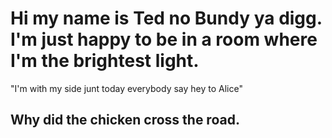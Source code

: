 
# Hi my name is Ted no Bundy ya digg. I'm just happy to be in a room where I'm the brightest light.
"I'm with my side junt today everybody say hey to Alice"

## Why did the chicken cross the road.
